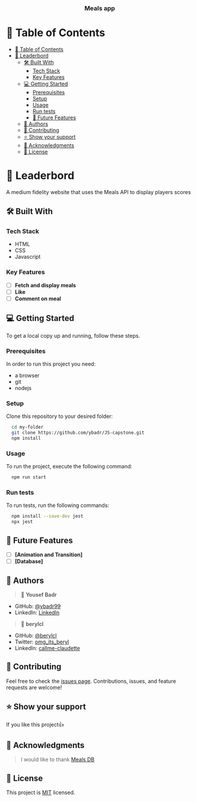 <div align="center">
  <h3><b>Meals app</b></h3>
</div>

# 📗 Table of Contents

- [📗 Table of Contents](#-table-of-contents)
- [📖 Leaderbord](#-leaderbord)
  - [🛠 Built With ](#-built-with-)
    - [Tech Stack ](#tech-stack-)
    - [Key Features ](#key-features-)
  - [💻 Getting Started ](#-getting-started-)
    - [Prerequisites](#prerequisites)
    - [Setup](#setup)
    - [Usage](#usage)
    - [Run tests](#run-tests)
    - [🔭 Future Features](#future-features)
  - [👥 Authors ](#-authors-)
  - [🤝 Contributing ](#-contributing-)
  - [⭐️ Show your support ](#️-show-your-support-)
  - [🙏 Acknowledgments ](#-acknowledgments-)
  - [📝 License ](#-license-)

# 📖 Leaderbord<a name="about-project"></a>

A medium fidelity website that uses the Meals API to display players scores

## 🛠 Built With <a name="built-with"></a>

### Tech Stack <a name="tech-stack"></a>

- HTML
- CSS
- Javascript

### Key Features <a name="key-features"></a>

- [ ] **Fetch and display meals**
- [ ] **Like**
- [ ] **Comment on meal**

## 💻 Getting Started <a name="getting-started"></a>

To get a local copy up and running, follow these steps.

### Prerequisites

In order to run this project you need:

- a browser
- git
- nodejs

### Setup

Clone this repository to your desired folder:

```sh
  cd my-folder
  git clone https://github.com/ybadr/JS-capstone.git
  npm install
```

### Usage

To run the project, execute the following command:

```sh
  npm run start
```

### Run tests

To run tests, run the following commands:

```sh
  npm install --save-dev jest
  npx jest

```
## 🔭 Future Features <a name="future-features"></a>

- [ ] **[Animation and Transition]**
- [ ] **[Database]**

<!-- AUTHORS -->

## 👥 Authors <a name="authors"></a>

> 👤 **Yousef Badr**

- GitHub: [@ybadr99](https://github.com/ybadr99)
- LinkedIn: [LinkedIn](https://www.linkedin.com/in/yousef-mohamed-badr/)

> 👤 **berylcl**

- GitHub: [@berylcl](https://github.com/Gakiiberyl)
- Twitter: [omg_its_beryl](https://twitter.com/omg_its_beryl)
- LinkedIn: [callme-claudette](https://www.linkedin.com/in/callme-claudette-83a796230/)
<!-- CONTRIBUTING -->

## 🤝 Contributing <a name="contributing"></a>

Feel free to check the [issues page](https://github.com/ybadr99/leaderboard/issues).
Contributions, issues, and feature requests are welcome!

<!-- SUPPORT -->

## ⭐️ Show your support <a name="support"></a>

If you like this project:thumbsup:

<!-- ACKNOWLEDGEMENTS -->

## 🙏 Acknowledgments <a name="acknowledgements"></a>

> I would like to thank [Meals DB](https://www.themealdb.com/api.php)

<!-- LICENSE -->

## 📝 License <a name="license"></a>

This project is [MIT](./LICENSE.md) licensed.
